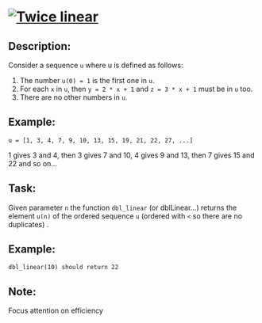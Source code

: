 
# [![Twice linear](https://www.codewars.com/kata/5672682212c8ecf83e000050)](https://www.codewars.com/kata/5672682212c8ecf83e000050)

## Description:

Consider a sequence `u` where u is defined as follows:

1. The number `u(0) = 1` is the first one in `u`.
2. For each `x` in `u`, then `y = 2 * x + 1` and `z = 3 * x + 1` must be in `u` too.
3. There are no other numbers in `u`.

## Example: 
`u = [1, 3, 4, 7, 9, 10, 13, 15, 19, 21, 22, 27, ...]`

1 gives 3 and 4, then 3 gives 7 and 10, 4 gives 9 and 13, then 7 gives 15 and 22 and so on...

## Task:

Given parameter `n` the function `dbl_linear` (or dblLinear...) returns the element `u(n)` of the ordered sequence `u` (ordered with `<` so there are no duplicates) .

## Example:

`dbl_linear(10) should return 22`

## Note: 
Focus attention on efficiency
